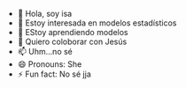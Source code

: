 - 👋 Hola, soy isa
- 👀 Estoy interesada en modelos estadísticos
- 🌱 EStoy aprendiendo modelos
- 💞️ Quiero coloborar con Jesús
- 📫 Uhm...no sé
- 😄 Pronouns: She
- ⚡ Fun fact: No sé jja

<!---
chuyingisajc/chuyingisajc is a ✨ special ✨ repository because its `README.md` (this file) appears on your GitHub profile.
You can click the Preview link to take a look at your changes.
--->
